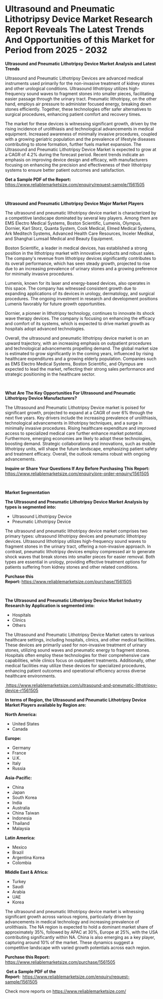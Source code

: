 <p><h1>Ultrasound and Pneumatic Lithotripsy Device Market Research Report Reveals The Latest Trends And Opportunities of this Market for Period from 2025 - 2032</h1></p><p><strong>Ultrasound and Pneumatic Lithotripsy Device Market Analysis and Latest Trends</strong></p>
<p><p>Ultrasound and Pneumatic Lithotripsy Devices are advanced medical instruments used primarily for the non-invasive treatment of kidney stones and other urological conditions. Ultrasound lithotripsy utilizes high-frequency sound waves to fragment stones into smaller pieces, facilitating easier passage through the urinary tract. Pneumatic lithotripsy, on the other hand, employs air pressure to administer focused energy, breaking down stones efficiently. Together, these technologies offer safer alternatives to surgical procedures, enhancing patient comfort and recovery times.</p><p>The market for these devices is witnessing significant growth, driven by the rising incidence of urolithiasis and technological advancements in medical equipment. Increased awareness of minimally invasive procedures, coupled with a growing geriatric population and the prevalence of lifestyle diseases contributing to stone formation, further fuels market expansion. The Ultrasound and Pneumatic Lithotripsy Device Market is expected to grow at a CAGR of 4.2% during the forecast period. Recent trends indicate an emphasis on improving device design and efficacy, with manufacturers focusing on enhancing the precision and effectiveness of their lithotripsy systems to ensure better patient outcomes and satisfaction.</p></p>
<p><strong>Get a Sample PDF of the Report:&nbsp;</strong> <a href="https://www.reliablemarketsize.com/enquiry/request-sample/1561505?utm_campaign=3193&utm_medium=2&utm_source=Github&utm_content=ia&utm_term=04032025&utm_id=ultrasound-and-pneumatic-lithotripsy-device">https://www.reliablemarketsize.com/enquiry/request-sample/1561505</a></p>
<p>&nbsp;</p>
<p><strong>Ultrasound and Pneumatic Lithotripsy Device Major Market Players</strong></p>
<p><p>The ultrasound and pneumatic lithotripsy device market is characterized by a competitive landscape dominated by several key players. Among them are EMS Electro Medical Systems, Boston Scientific, Lumenis, Olympus, Dornier, Karl Storz, Quanta System, Cook Medical, Elmed Medical Systems, Ark Meditech Systems, Advanced Health Care Resources, Inceler Medikal, and Shanghai Lumsail Medical and Beauty Equipment.</p><p>Boston Scientific, a leader in medical devices, has established a strong position in the lithotripsy market with innovative products and robust sales. The company's revenue from lithotripsy devices significantly contributes to its overall performance, which has seen steady growth, projected to rise due to an increasing prevalence of urinary stones and a growing preference for minimally invasive procedures.</p><p>Lumenis, known for its laser and energy-based devices, also operates in this space. The company has witnessed consistent growth due to expanding applications of its devices in urology, dermatology, and surgical procedures. The ongoing investment in research and development positions Lumenis favorably for future growth opportunities.</p><p>Dornier, a pioneer in lithotripsy technology, continues to innovate its shock wave therapy devices. The company is focusing on enhancing the efficacy and comfort of its systems, which is expected to drive market growth as hospitals adopt advanced technologies.</p><p>Overall, the ultrasound and pneumatic lithotripsy device market is on an upward trajectory, with an increasing emphasis on outpatient procedures and technological advancements propelling demand. The global market size is estimated to grow significantly in the coming years, influenced by rising healthcare expenditures and a growing elderly population. Companies such as EMS Electro Medical Systems, Boston Scientific, and Olympus are expected to lead the market, reflecting their strong sales performance and strategic positioning in the healthcare sector.</p></p>
<p>&nbsp;</p>
<p><strong>What Are The Key Opportunities For Ultrasound and Pneumatic Lithotripsy Device Manufacturers?</strong></p>
<p><p>The Ultrasound and Pneumatic Lithotripsy Device market is poised for significant growth, projected to expand at a CAGR of over 6% through the next five years. Key drivers include the increasing prevalence of urolithiasis, technological advancements in lithotripsy techniques, and a surge in minimally invasive procedures. Rising healthcare expenditure and improved access to specialized medical care further enhance market potential. Furthermore, emerging economies are likely to adopt these technologies, boosting demand. Strategic collaborations and innovations, such as mobile lithotripsy units, will shape the future landscape, emphasizing patient safety and treatment efficacy. Overall, the outlook remains robust with ongoing advancements.</p></p>
<p><strong>Inquire or Share Your Questions If Any Before Purchasing This Report:</strong> <a href="https://www.reliablemarketsize.com/enquiry/pre-order-enquiry/1561505?utm_campaign=3193&utm_medium=2&utm_source=Github&utm_content=ia&utm_term=04032025&utm_id=ultrasound-and-pneumatic-lithotripsy-device">https://www.reliablemarketsize.com/enquiry/pre-order-enquiry/1561505</a></p>
<p>&nbsp;</p>
<p><strong>Market Segmentation</strong></p>
<p><strong>The Ultrasound and Pneumatic Lithotripsy Device Market Analysis by types is segmented into:</strong></p>
<p><ul><li>Ultrasound Lithotripsy Device</li><li>Pneumatic Lithotripsy Device</li></ul></p>
<p><p>The ultrasound and pneumatic lithotripsy device market comprises two primary types: ultrasound lithotripsy devices and pneumatic lithotripsy devices. Ultrasound lithotripsy utilizes high-frequency sound waves to fragment stones in the urinary tract, offering a non-invasive approach. In contrast, pneumatic lithotripsy devices employ compressed air to generate shock waves that break stones into smaller pieces for easier removal. Both types are essential in urology, providing effective treatment options for patients suffering from kidney stones and other related conditions.</p></p>
<p><strong>Purchase this Report:&nbsp;</strong><a href="https://www.reliablemarketsize.com/purchase/1561505?utm_campaign=3193&utm_medium=2&utm_source=Github&utm_content=ia&utm_term=04032025&utm_id=ultrasound-and-pneumatic-lithotripsy-device">https://www.reliablemarketsize.com/purchase/1561505</a></p>
<p>&nbsp;</p>
<p><strong>The Ultrasound and Pneumatic Lithotripsy Device Market Industry Research by Application is segmented into:</strong></p>
<p><ul><li>Hospitals</li><li>Clinics</li><li>Others</li></ul></p>
<p><p>The Ultrasound and Pneumatic Lithotripsy Device Market caters to various healthcare settings, including hospitals, clinics, and other medical facilities. These devices are primarily used for non-invasive treatment of urinary stones, utilizing sound waves and pneumatic energy to fragment stones. Hospitals often employ these technologies for their comprehensive care capabilities, while clinics focus on outpatient treatments. Additionally, other medical facilities may utilize these devices for specialized procedures, enhancing patient outcomes and operational efficiency across diverse healthcare environments.</p></p>
<p><a href="https://www.reliablemarketsize.com/ultrasound-and-pneumatic-lithotripsy-device-r1561505?utm_campaign=3193&utm_medium=2&utm_source=Github&utm_content=ia&utm_term=04032025&utm_id=ultrasound-and-pneumatic-lithotripsy-device">&nbsp;https://www.reliablemarketsize.com/ultrasound-and-pneumatic-lithotripsy-device-r1561505</a></p>
<p><strong>In terms of Region, the Ultrasound and Pneumatic Lithotripsy Device Market Players available by Region are:</strong></p>
<p>
    <p> <strong> North America: </strong>
        <ul>
            <li>United States</li>
            <li>Canada</li>
        </ul>
        </p> 
    <p> <strong> Europe: </strong>
        <ul>
            <li>Germany</li>
            <li>France</li>
            <li>U.K.</li>
            <li>Italy</li>
            <li>Russia</li>
        </ul>
        </p> 
    <p> <strong> Asia-Pacific: </strong>
        <ul>
            <li>China</li>
            <li>Japan</li>
            <li>South Korea</li>
            <li>India</li>
            <li>Australia</li>
            <li>China Taiwan</li>
            <li>Indonesia</li>
            <li>Thailand</li>
            <li>Malaysia</li>
        </ul>
        </p> 
    <p> <strong> Latin America: </strong>
        <ul>
            <li>Mexico</li>
            <li>Brazil</li>
            <li>Argentina Korea</li>
            <li>Colombia</li>
        </ul>
        </p> 
    <p> <strong> Middle East & Africa: </strong>
        <ul>
            <li>Turkey</li>
            <li>Saudi</li>
            <li>Arabia</li>
            <li>UAE</li>
            <li>Korea</li>
        </ul>
    </p>
    </p>
<p><p>The ultrasound and pneumatic lithotripsy device market is witnessing significant growth across various regions, particularly driven by advancements in medical technology and increasing prevalence of urolithiasis. The NA region is expected to hold a dominant market share of approximately 35%, followed by APAC at 30%, Europe at 25%, with the USA contributing significantly within NA. China is also emerging as a key player, capturing around 10% of the market. These dynamics suggest a competitive landscape with varied growth potentials across each region.</p></p>
<p><strong>Purchase this Report: </strong><a href="https://www.reliablemarketsize.com/purchase/1561505?utm_campaign=3193&utm_medium=2&utm_source=Github&utm_content=ia&utm_term=04032025&utm_id=ultrasound-and-pneumatic-lithotripsy-device">https://www.reliablemarketsize.com/purchase/1561505</a></p>
<p>&nbsp;<strong>Get a Sample PDF of the Report:&nbsp;&nbsp;</strong><a href="https://www.reliablemarketsize.com/enquiry/request-sample/1561505?utm_campaign=3193&utm_medium=2&utm_source=Github&utm_content=ia&utm_term=04032025&utm_id=ultrasound-and-pneumatic-lithotripsy-device">https://www.reliablemarketsize.com/enquiry/request-sample/1561505</a></p>
<p><strong></strong></p>
<p>Check more reports on <a href="https://www.reliablemarketsize.com/?utm_campaign=3193&utm_medium=2&utm_source=Github&utm_content=ia&utm_term=04032025&utm_id=ultrasound-and-pneumatic-lithotripsy-device">https://www.reliablemarketsize.com/</a></p>